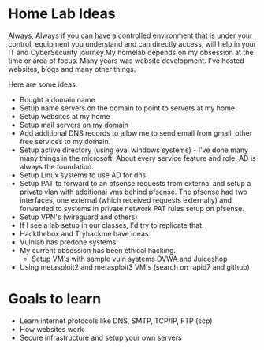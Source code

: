 # Home Lab Ideas

Always, Always if you can have a controlled environment that is under your control, equipment you understand and can directly access, will help in your IT and CyberSecurity journey.My homelab depends on my obsession at the time or area of focus.   Many years was website development.  I've hosted websites, blogs and many other things.

Here are some ideas:

* Bought a domain name
* Setup name servers on the domain to point to servers at my home
* Setup websites at my home
* Setup mail servers on my domain
* Add additional DNS records to allow me to send email from gmail, other free services to my domain.
* Setup active directory (using eval windows systems) - I've done many many things in the microsoft.  About every service feature and role.   AD is always the foundation.
* Setup Linux systems to use AD for dns
* Setup PAT to forward to an pfsense requests from external and setup a private vlan with additional vms behind pfsense.  The pfsense had two interfaces, one external (which received requests externally) and forwarded to systems in private network PAT rules setup on pfsense.
* Setup VPN's (wireguard and others)
* If I see a lab setup in our classes, I'd try to replicate that.
* Hackthebox and Tryhackme have ideas.
* Vulnlab has predone systems.
* My current obsession has been ethical hacking.
  * Setup VM's with sample vuln systems DVWA and Juiceshop
* Using metasploit2 and metasploit3 VM's (search on rapid7 and github)

# Goals to learn

* Learn internet protocols like DNS, SMTP, TCP/IP, FTP (scp)
* How websites work
* Secure infrastructure and setup your own servers
